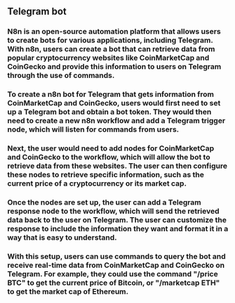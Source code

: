 ## Telegram bot

### N8n is an open-source automation platform that allows users to create bots for various applications, including Telegram. With n8n, users can create a bot that can retrieve data from popular cryptocurrency websites like CoinMarketCap and CoinGecko and provide this information to users on Telegram through the use of commands.

### To create a n8n bot for Telegram that gets information from CoinMarketCap and CoinGecko, users would first need to set up a Telegram bot and obtain a bot token. They would then need to create a new n8n workflow and add a Telegram trigger node, which will listen for commands from users.

### Next, the user would need to add nodes for CoinMarketCap and CoinGecko to the workflow, which will allow the bot to retrieve data from these websites. The user can then configure these nodes to retrieve specific information, such as the current price of a cryptocurrency or its market cap.

### Once the nodes are set up, the user can add a Telegram response node to the workflow, which will send the retrieved data back to the user on Telegram. The user can customize the response to include the information they want and format it in a way that is easy to understand.

### With this setup, users can use commands to query the bot and receive real-time data from CoinMarketCap and CoinGecko on Telegram. For example, they could use the command "/price BTC" to get the current price of Bitcoin, or "/marketcap ETH" to get the market cap of Ethereum.